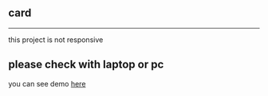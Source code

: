 ## card
---
this project is not responsive

please check with laptop or pc
---
you can see demo [here](https://mamziii.github.io/card/)
